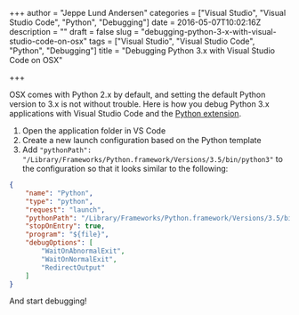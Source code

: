 +++
author = "Jeppe Lund Andersen"
categories = ["Visual Studio", "Visual Studio Code", "Python", "Debugging"]
date = 2016-05-07T10:02:16Z
description = ""
draft = false
slug = "debugging-python-3-x-with-visual-studio-code-on-osx"
tags = ["Visual Studio", "Visual Studio Code", "Python", "Debugging"]
title = "Debugging Python 3.x with Visual Studio Code on OSX"

+++

OSX comes with Python 2.x by default, and setting the default Python version to 3.x is not without trouble. Here is how you debug Python 3.x applications with Visual Studio Code and the [Python extension](https://marketplace.visualstudio.com/items?itemName=donjayamanne.python).

1. Open the application folder in VS Code
2. Create a new launch configuration based on the Python template
3. Add `"pythonPath": "/Library/Frameworks/Python.framework/Versions/3.5/bin/python3"` to the configuration so that it looks similar to the following:

```json
{
    "name": "Python",
    "type": "python",
    "request": "launch",
    "pythonPath": "/Library/Frameworks/Python.framework/Versions/3.5/bin/python3",
    "stopOnEntry": true,
    "program": "${file}",
    "debugOptions": [
        "WaitOnAbnormalExit",
        "WaitOnNormalExit",
        "RedirectOutput"
    ]
}
```

And start debugging! 

